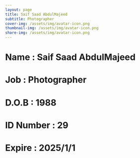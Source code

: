```yaml
---
layout: page
title: Saif Saad AbdulMajeed
subtitle: Photographer
cover-img: /assets/img/avatar-icon.png
thumbnail-img: /assets/img/avatar-icon.png
share-img: /assets/img/avatar-icon.png
---
```


# Name : Saif Saad AbdulMajeed 
# Job : Photographer
# D.O.B : 1988
# ID Number : 29
# Expire : 2025/1/1
